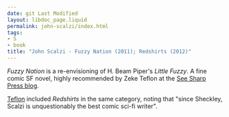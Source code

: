 ```yaml
---
date: git Last Modified
layout: libdoc_page.liquid
permalink: john-scalzi/index.html
tags:
- S
- book
title: "John Scalzi - Fuzzy Nation (2011); Redshirts (2012)"
---
```


_Fuzzy Nation_ is a re-envisioning of H. Beam Piper's *Little Fuzzy*. A fine comic SF novel, highly recommended by Zeke Teflon at the [See Sharp Press blog](https://seesharppress.wordpress.com/2015/11/27/recommended-science-fiction-books-as-holiday-gifts/).

<a href="https://seesharppress.wordpress.com/2018/12/12/review-the-consuming-fire-by-john-scalzi/">Teflon</a> included _Redshirts_ in the same category, noting that "since Sheckley, Scalzi is unquestionably the best comic sci-fi writer".